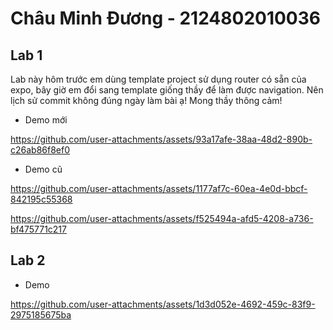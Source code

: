 # Châu Minh Đương - 2124802010036
## Lab 1
Lab này hôm trước em dùng template project sử dụng router có sẵn của expo, bây giờ em đổi sang template giống thầy để làm được navigation. Nên lịch sử commit không đúng ngày làm bài ạ!
Mong thầy thông cảm!
- Demo mới


https://github.com/user-attachments/assets/93a17afe-38aa-48d2-890b-c26ab86f8ef0


- Demo cũ


https://github.com/user-attachments/assets/1177af7c-60ea-4e0d-bbcf-842195c55368




https://github.com/user-attachments/assets/f525494a-afd5-4208-a736-bf475771c217


## Lab 2
- Demo


https://github.com/user-attachments/assets/1d3d052e-4692-459c-83f9-2975185675ba


